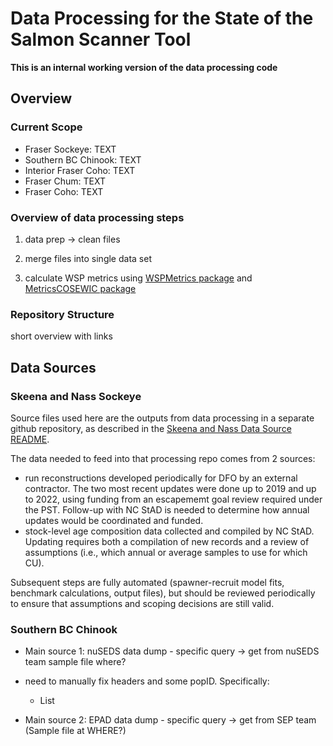 # Data Processing for the State of the Salmon Scanner Tool

**This is an internal working version of the data processing code**


## Overview

### Current Scope

* Fraser Sockeye: TEXT
* Southern BC Chinook: TEXT
* Interior Fraser Coho: TEXT
* Fraser Chum: TEXT
* Fraser Coho: TEXT


### Overview of data processing steps

1) data prep -> clean files

2) merge files into single data set

3) calculate WSP metrics using [WSPMetrics package](https://github.com/Pacific-salmon-assess/WSP-Metrics-Pkg) and [MetricsCOSEWIC package](https://github.com/SOLV-Code/MetricsCOSEWIC)




### Repository Structure

short overview with links



## Data Sources

### Skeena and Nass Sockeye

Source files  used here are the outputs from data processing in a separate github repository,
as described in the [Skeena and Nass Data Source README](https://github.com/SOLV-Code/Scanner-Data-Processing/tree/main/DATA_IN/SOURCES/Skeena_Nass%20Sockeye).

The data needed to feed into that processing repo comes from 2 sources: 

* run reconstructions developed periodically for DFO by an external contractor. The two most recent updates were done up to 2019 and up to 2022, using funding from an escapememt goal review required under the PST. Follow-up with NC StAD is needed to determine how annual updates would be coordinated and funded.
* stock-level age composition data collected and compiled by NC StAD.  Updating requires both a compilation of new records and a review of assumptions (i.e., which annual or average samples to use for which CU).

Subsequent steps are fully automated (spawner-recruit model fits, benchmark calculations, output files), but should be reviewed periodically to ensure that assumptions and scoping decisions are still valid.




### Southern BC Chinook



* Main source 1:  nuSEDS data dump - specific query   -> get from nuSEDS team   sample file where?
* need to manually fix headers and some popID. Specifically:
   * List


* Main source 2: EPAD data dump - specific query -> get from SEP team  (Sample file at WHERE?)

















